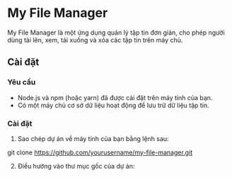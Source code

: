 # My File Manager

My File Manager là một ứng dụng quản lý tập tin đơn giản, cho phép người dùng tải lên, xem, tải xuống và xóa các tập tin trên máy chủ.

## Cài đặt

### Yêu cầu

- Node.js và npm (hoặc yarn) đã được cài đặt trên máy tính của bạn.
- Có một máy chủ cơ sở dữ liệu hoạt động để lưu trữ dữ liệu tập tin.

### Cài đặt

1. Sao chép dự án về máy tính của bạn bằng lệnh sau:

git clone https://github.com/yourusername/my-file-manager.git

2. Điều hướng vào thư mục gốc của dự án:


